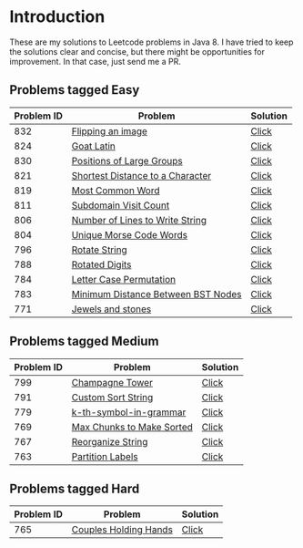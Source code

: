 # Introduction
These are my solutions to Leetcode problems in Java 8. I have tried to keep the solutions clear and concise, but there might be
opportunities for improvement. In that case, just send me a PR.

## Problems tagged Easy

Problem ID  | Problem | Solution
------------|---------|---------
832  | [Flipping an image](https://leetcode.com/problems/flipping-an-image/description/) | [Click](https://github.com/prabhakar97/leetcode/blob/master/src/L832.java) 
824  | [Goat Latin](https://leetcode.com/problems/goat-latin/description/) | [Click](https://github.com/prabhakar97/leetcode/blob/master/src/L824.java) 
830  | [Positions of Large Groups](https://leetcode.com/problems/positions-of-large-groups/description/) | [Click](https://github.com/prabhakar97/leetcode/blob/master/src/L830.java) 
821  | [Shortest Distance to a Character](https://leetcode.com/problems/shortest-distance-to-a-character/description/) | [Click](https://github.com/prabhakar97/leetcode/blob/master/src/L821.java) 
819  | [Most Common Word](https://leetcode.com/problems/most-common-word/description/) | [Click](https://github.com/prabhakar97/leetcode/blob/master/src/L819.java) 
811  | [Subdomain Visit Count](https://leetcode.com/problems/subdomain-visit-count/description/) | [Click](https://github.com/prabhakar97/leetcode/blob/master/src/L811.java) 
806  | [Number of Lines to Write String](https://leetcode.com/problems/number-of-lines-to-write-string/description/) | [Click](https://github.com/prabhakar97/leetcode/blob/master/src/L806.java) 
804  | [Unique Morse Code Words](https://leetcode.com/problems/unique-morse-code-words/description/) | [Click](https://github.com/prabhakar97/leetcode/blob/master/src/L804.java)
796  | [Rotate String](https://leetcode.com/problems/rotate-string/description/) | [Click](https://github.com/prabhakar97/leetcode/blob/master/src/L796.java)
788  | [Rotated Digits](https://leetcode.com/problems/rotated-digits/description/) | [Click](https://github.com/prabhakar97/leetcode/blob/master/src/L788.java)
784  | [Letter Case Permutation](https://leetcode.com/problems/letter-case-permutation/description/) | [Click](https://github.com/prabhakar97/leetcode/blob/master/src/L784.java)
783  | [Minimum Distance Between BST Nodes](https://leetcode.com/problems/minimum-distance-between-bst-nodes/description/) | [Click](https://github.com/prabhakar97/leetcode/blob/master/src/L783.java)
771  | [Jewels and stones](https://leetcode.com/problems/jewels-and-stones/description/) | [Click](https://github.com/prabhakar97/leetcode/blob/master/src/L771.java)

## Problems tagged Medium
Problem ID  | Problem | Solution
------------|---------|---------
799  | [Champagne Tower](https://leetcode.com/problems/champagne-tower/description/) | [Click](https://github.com/prabhakar97/leetcode/blob/master/src/L799.java)
791  | [Custom Sort String](https://leetcode.com/problems/custom-sort-string/description/) | [Click](https://github.com/prabhakar97/leetcode/blob/master/src/L791.java)
779  | [k-th-symbol-in-grammar](https://leetcode.com/problems/k-th-symbol-in-grammar/description/) | [Click](https://github.com/prabhakar97/leetcode/blob/master/src/L779.java)
769  | [Max Chunks to Make Sorted](https://leetcode.com/problems/max-chunks-to-make-sorted/description/) | [Click](https://github.com/prabhakar97/leetcode/blob/master/src/L769.java)
767  | [Reorganize String](https://leetcode.com/problems/reorganize-string/description/) | [Click](https://github.com/prabhakar97/leetcode/blob/master/src/L767.java)
763  | [Partition Labels](https://leetcode.com/problems/partition-labels/description/) | [Click](https://github.com/prabhakar97/leetcode/blob/master/src/L763.java)

## Problems tagged Hard
Problem ID  | Problem | Solution
------------|---------|---------
765  | [Couples Holding Hands](https://leetcode.com/problems/couples-holding-hands/description/) | [Click](https://github.com/prabhakar97/leetcode/blob/master/src/L765.java)
